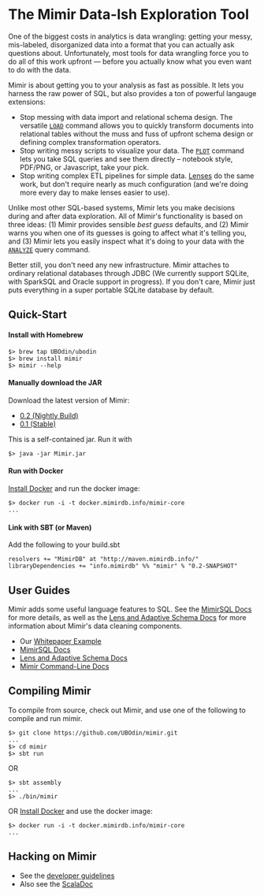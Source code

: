 # The Mimir Data-Ish Exploration Tool

One of the biggest costs in analytics is data wrangling: getting your messy, mis-labeled, disorganized data into a format that you can actually ask questions about. Unfortunately, most tools for data wrangling force you to do all of this work upfront — before you actually know what you even want to do with the data.

Mimir is about getting you to your analysis as fast as possible.  It lets you harness the raw power of SQL, but also provides a ton of powerful langauge extensions:
* Stop messing with data import and relational schema design.  The versatile [`LOAD`](https://github.com/UBOdin/mimir/wiki/Mimir-SQL#load) command allows you to quickly transform documents into relational tables without the muss and fuss of upfront schema design or defining complex transformation operators.
* Stop writing messy scripts to visualize your data.  The [`PLOT`](https://github.com/UBOdin/mimir/wiki/Mimir-SQL#plot) command lets you take SQL queries and see them directly – notebook style, PDF/PNG, or Javascript, take your pick.
* Stop writing complex ETL pipelines for simple data.  [Lenses](https://github.com/UBOdin/mimir/wiki/Lenses-and-Adaptive-Schemas) do the same work, but don't require nearly as much configuration (and we're doing more every day to make lenses easier to use).

Unlike most other SQL-based systems, Mimir lets you make decisions during and after data exploration.  All of Mimir's functionality is based on three ideas: (1) Mimir provides sensible *best guess* defaults, and (2) Mimir warns you when one of its guesses is going to affect what it's telling you, and (3) Mimir lets you easily inspect what it's doing to your data with the [`ANALYZE`](https://github.com/UBOdin/mimir/wiki/Mimir-SQL#analyze) query command.

Better still, you don't need any new infrastructure.  Mimir attaches to ordinary relational databases through JDBC (We currently support SQLite, with SparkSQL and Oracle support in progress).  If you don't care, Mimir just puts everything in a super portable SQLite database by default.

## Quick-Start

#### Install with Homebrew

```
$> brew tap UBOdin/ubodin
$> brew install mimir
$> mimir --help
```

#### Manually download the JAR 
Download the latest version of Mimir:
* [0.2 (Nightly Build)](http://maven.mimirdb.info/mimirdb/mimir-core_2.10/0.2-SNAPSHOT/Mimir.jar)
* [0.1 (Stable)](http://maven.mimirdb.info/mimirdb/mimir-core_2.10/0.1/Mimir.jar)

This is a self-contained jar.  Run it with
```
$> java -jar Mimir.jar
```

#### Run with Docker 
[Install Docker](https://docs.docker.com/install/) and run the docker image:
```
$> docker run -i -t docker.mimirdb.info/mimir-core
...
```

#### Link with SBT (or Maven)

Add the following to your build.sbt
```
resolvers += "MimirDB" at "http://maven.mimirdb.info/"
libraryDependencies += "info.mimirdb" %% "mimir" % "0.2-SNAPSHOT"
```


## User Guides

Mimir adds some useful language features to SQL.  See the [MimirSQL Docs](https://github.com/UBOdin/mimir/wiki/Mimir-SQL) for more details, as well as the [Lens and Adaptive Schema Docs](https://github.com/UBOdin/mimir/wiki/Lenses-and-Adaptive-Schemas) for more information about Mimir's data cleaning components.

* Our [Whitepaper Example](http://mimirdb.info/whitepaper.html)
* [MimirSQL Docs](https://github.com/UBOdin/mimir/wiki/Mimir-SQL)
* [Lens and Adaptive Schema Docs](https://github.com/UBOdin/mimir/wiki/Lenses-and-Adaptive-Schemas)
* [Mimir Command-Line Docs](https://github.com/UBOdin/mimir/wiki/Mimir-CLI)


## Compiling Mimir

To compile from source, check out Mimir, and use one of the following to compile and run mimir.
```
$> git clone https://github.com/UBOdin/mimir.git
...
$> cd mimir
$> sbt run
```
OR
```
$> sbt assembly
...
$> ./bin/mimir
```
OR
 [Install Docker](https://docs.docker.com/install/) and use the docker image:
```
$> docker run -i -t docker.mimirdb.info/mimir-core
...
```

## Hacking on Mimir

* See the [developer guidelines](https://github.com/UBOdin/mimir/wiki/Development)
* Also see the [ScalaDoc](http://doc.odin.cse.buffalo.edu/mimir)
